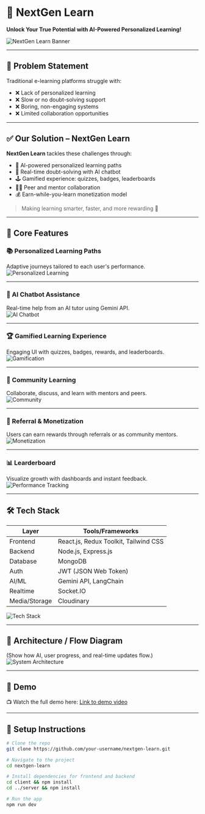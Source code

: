 # 🚀 NextGen Learn  
**Unlock Your True Potential with AI-Powered Personalized Learning!**

![NextGen Learn Banner](./frontend/src/assets/Banner.png)

---

## 🧠 Problem Statement

Traditional e-learning platforms struggle with:
- ❌ Lack of personalized learning
- ❌ Slow or no doubt-solving support
- ❌ Boring, non-engaging systems
- ❌ Limited collaboration opportunities

---

## ✅ Our Solution – NextGen Learn

**NextGen Learn** tackles these challenges through:

- 🎯 AI-powered personalized learning paths  
- 🤖 Real-time doubt-solving with AI chatbot  
- 🕹️ Gamified experience: quizzes, badges, leaderboards  
- 👨‍🏫 Peer and mentor collaboration  
- 💰 Earn-while-you-learn monetization model  

> Making learning smarter, faster, and more rewarding 🚀

---

## 🌟 Core Features

### 📚 Personalized Learning Paths  
Adaptive journeys tailored to each user's performance.  
![Personalized Learning](./frontend/src/assets/Learning.png)

---

### 🤖 AI Chatbot Assistance  
Real-time help from an AI tutor using Gemini API.  
![AI Chatbot](./frontend/src/assets/Chatbot.png)

---

### 🏆 Gamified Learning Experience  
Engaging UI with quizzes, badges, rewards, and leaderboards.  
![Gamification](./frontend/src/assets/Test.png)

---

### 👥 Community Learning  
Collaborate, discuss, and learn with mentors and peers.  
![Community](./frontend/src/assets/Community.png)

---

### 💸 Referral & Monetization  
Users can earn rewards through referrals or as community mentors.  
![Monetization](<URL_TO_MONETIZATION_IMAGE>)

---

### 📊 Learderboard  
Visualize growth with dashboards and instant feedback.  
![Performance Tracking](./frontend/src/assets/Leaderboard.png)

---

## 🛠️ Tech Stack

| Layer      | Tools/Frameworks                         |
|------------|------------------------------------------|
| Frontend   | React.js, Redux Toolkit, Tailwind CSS    |
| Backend    | Node.js, Express.js                      |
| Database   | MongoDB                                  |
| Auth       | JWT (JSON Web Token)                     |
| AI/ML      | Gemini API, LangChain                    |
| Realtime   | Socket.IO                                |
| Media/Storage | Cloudinary                            |

![Tech Stack](<URL_TO_TECHSTACK_IMAGE>)

---

## 🧩 Architecture / Flow Diagram  
(Show how AI, user progress, and real-time updates flow.)  
![System Architecture](<URL_TO_ARCHITECTURE_IMAGE>)

---

## 🎥 Demo

📺 Watch the full demo here: [Link to demo video](#)

---

## 📌 Setup Instructions

```bash
# Clone the repo
git clone https://github.com/your-username/nextgen-learn.git

# Navigate to the project
cd nextgen-learn

# Install dependencies for frontend and backend
cd client && npm install
cd ../server && npm install

# Run the app
npm run dev
